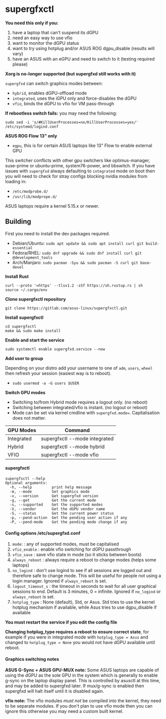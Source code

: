 # supergfxctl

**You need this only if you:**
1. have a laptop that can't suspend its dGPU
2. need an easy way to use vfio
3. want to monitor the dGPU status
4. want to try using hotplug and/or ASUS ROG dgpu_disable (results will vary)
5. have an ASUS with an eGPU and need to switch to it (testing required please)

**Xorg is no-longer supported (but supergfxd still works with it)**

`supergfxd` can switch graphics modes between:
- `hybrid`, enables dGPU-offload mode
- `integrated`, uses the iGPU only and force-disables the dGPU
- `vfio`, binds the dGPU to vfio for VM pass-through

**If rebootless switch fails:** you may need the following:

```
sudo sed -i 's/#KillUserProcesses=no/KillUserProcesses=yes/' /etc/systemd/logind.conf
```

**ASUS ROG Flow 13" only**

- `egpu`, this is for certain ASUS laptops like 13" Flow to enable external GPU

This switcher conflicts with other gpu switchers like optimus-manager, suse-prime
or ubuntu-prime, system76-power, and bbswitch. If you have issues with `supergfxd`
always defaulting to `integrated` mode on boot then you will need to check for
stray configs blocking nvidia modules from loading in:
- `/etc/modprobe.d/`
- `/usr/lib/modprope.d/`

ASUS laptops require a kernel 5.15.x or newer.

## Building

First you need to install the dev packages required.

* Debian/Ubuntu: `sudo apt update && sudo apt install curl git build-essential`
* Fedora/RHEL: `sudo dnf upgrade && sudo dnf install curl git @development_tools`
* Arch/Manjaro: `sudo pacman -Syu && sudo pacman -S curl git base-devel`

**Install Rust**
```
curl --proto '=https' --tlsv1.2 -sSf https://sh.rustup.rs | sh
source ~/.cargo/env
```

**Clone supergfxctl repository**

`git clone https://gitlab.com/asus-linux/supergfxctl.git`

**Install supergfxctl**
```
cd supergfxctl
make && sudo make install
```

**Enable and start the service**

`sudo systemctl enable supergfxd.service --now`

**Add user to group**

Depending on your distro add your username to one of `adm`, `users`, `wheel` then
refresh your session (easiest way is to reboot).

* `sudo usermod -a -G users $USER`

**Switch GPU modes**

* Switching to/from Hybrid mode requires a logout only. (no reboot)
* Switching between integrated/vfio is instant. (no logout or reboot)
* Mode can be set via kernel cmdline with `supergfxd.mode=`. Capitalisation does not matter.

| GPU Modes  | Command                       |
|------------|-------------------------------|
| Integrated | supergfxctl --mode integrated |
| Hybrid     | supergfxctl --mode hybrid     |
| VFIO       | supergfxctl --mode vfio       |

#### supergfxctl

```
supergfxctl --help
Optional arguments:
  -h, --help         print help message
  -m, --mode         Set graphics mode
  -v, --version      Get supergfxd version
  -g, --get          Get the current mode
  -s, --supported    Get the supported modes
  -V, --vendor       Get the dGPU vendor name
  -S, --status       Get the current power status
  -p, --pend-action  Get the pending user action if any
  -P, --pend-mode    Get the pending mode change if any
```

#### Config options /etc/supergfxd.conf

1. `mode`: <MODE> : any of supported modes, must be capitalised
2. `vfio_enable` <bool> : enable vfio switching for dGPU passthrough
3. `vfio_save` <bool> : save vfio state in mode (so it sticks between boots)
5. `always_reboot` <bool> : always require a reboot to change modes (helps some laptops)
6. `no_logind` <bool> : don't use logind to see if all sessions are logged out and therefore safe to change mode. This will be useful for people not using a login manager. Ignored if `always_reboot` is set.
7. `logout_timeout_s` <u64> : the timeout in seconds to wait for all user graphical sessions to end. Default is 3 minutes, 0 = infinite. Ignored if `no_logind` or `always_reboot` is set.
8. `hotplug_type` <enum> : None (default), Std, or Asus. Std tries to use the kernel hotplug mechanism if available, while Asus tries to use dgpu_disable if available

**You must restart the service if you edit the config file**

**Changing hotplug_type requires a reboot to ensure correct state**, for example if you were in integrated mode with `hotplug_type = Asus` and changed to `hotplug_type = None` you would not have dGPU available until reboot.

#### Graphics switching notes

**ASUS G-Sync + ASUS GPU-MUX note:** Some ASUS laptops are capable of using the dGPU as the sole GPU in the system which is generally to enable g-sync on the laptop display panel. This is controlled by asusctl at this time, and may be added to supergfxd later. If mux/g-sync is enabled then supergfxd will halt itself until it is disabled again.

**vfio note:** The vfio modules *must not* be compiled into the kernel, they need
to be separate modules. If you don't plan to use vfio mode then you can ignore this
otherwise you may need a custom built kernel.
